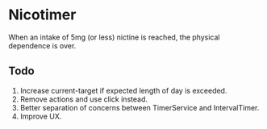 Nicotimer
=========

When an intake of 5mg (or less) nictine is reached, the physical dependence is over.

Todo
----

1. Increase current-target if expected length of day is exceeded. 
2. Remove actions and use click instead.
3. Better separation of concerns between TimerService and IntervalTimer.
4. Improve UX.

